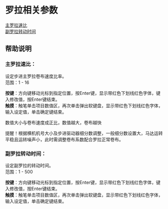 # 罗拉相关参数

[主罗拉速比](luo-la-xiang-guan-can-shu.md#zhu-luo-la-su-bi)   
[副罗拉转动时间](luo-la-xiang-guan-can-shu.md#fu-luo-la-zhuan-dong-shi-jian)

## 帮助说明

### **主罗拉速比：**

设定步进主罗拉卷布速度比率。  
 范围：1 - 16

**按键**：方向键移动光标到指定位置，按Enter键，显示带红色下划线红色字体，键入修改值，按Enter键结束。  
**触摸**：触笔单击项目数值区，再次单击弹出软键盘，显示带红色下划线红色字体，输入设定值，单击确定键结束。

数值大小与卷布速度成正比，数值越大，卷布越快

提醒！根据横机机号大小及步进驱动器细分数调整，一般细分数设置大，马达运转平稳且运转噪声小，此时需调整卷布系数配合罗拉正常卷布。

### **副罗拉转动时间：**

设定副罗拉的转动时间。  
 范围：1 - 500

**按键**：方向键移动光标到指定位置，按Enter键，显示带红色下划线红色字体，键入修改值，按Enter键结束。  
**触摸**：触笔单击项目数值区，再次单击弹出软键盘，显示带红色下划线红色字体，输入设定值，单击确定键结束。

